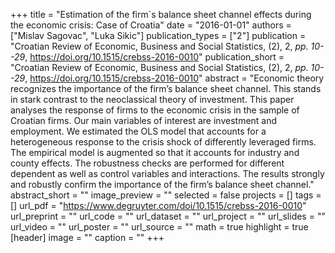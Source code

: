 +++
title = "Estimation of the firm`s balance sheet channel effects during the economic crisis: Case of Croatia"
date = "2016-01-01"
authors = ["Mislav Sagovac", "Luka Sikic"]
publication_types = ["2"]
publication = "Croatian Review of Economic, Business and Social Statistics, (2), 2, _pp. 10--29_, https://doi.org/10.1515/crebss-2016-0010"
publication_short = "Croatian Review of Economic, Business and Social Statistics, (2), 2, _pp. 10--29_, https://doi.org/10.1515/crebss-2016-0010"
abstract = "Economic theory recognizes the importance of the firm’s balance sheet channel. This stands in stark contrast to the neoclassical theory of investment. This paper analyses the response of firms to the economic crisis in the sample of Croatian firms. Our main variables of interest are investment and employment. We estimated the OLS model that accounts for a heterogeneous response to the crisis shock of differently leveraged firms. The empirical model is augmented so that it accounts for industry and county effects. The robustness checks are performed for different dependent as well as control variables and interactions. The results strongly and robustly confirm the importance of the firm’s balance sheet channel."
abstract_short = ""
image_preview = ""
selected = false
projects = []
tags = []
url_pdf = "https://www.degruyter.com/doi/10.1515/crebss-2016-0010"
url_preprint = ""
url_code = ""
url_dataset = ""
url_project = ""
url_slides = ""
url_video = ""
url_poster = ""
url_source = ""
math = true
highlight = true
[header]
image = ""
caption = ""
+++
